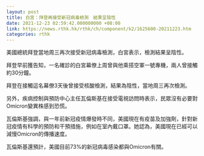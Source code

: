 ```yaml
---
layout: post
title: 白宮：拜登再接受新冠病毒檢測　結果呈陰性
date: 2021-12-23 02:59:42.000000000 +08:00
link: https://news.rthk.hk/rthk/ch/component/k2/1625600-20211223.htm
categories: rthk
---
```


美國總統拜登當地周三再次接受新冠病毒檢測，白宮表示，檢測結果呈陰性。

拜登早前獲告知，一名確診的白宮幕僚上周曾與他乘搭空軍一號專機，兩人曾接觸約30分鐘。

拜登在接觸這名幕僚3天後曾接受核酸檢測，結果為陰性，當地周三再次檢測。

另外，疾病控制與預防中心主任瓦倫斯基在接受電視訪問時表示，民眾沒有必要對Omicron變異株感到恐慌。

瓦倫斯基強調，與一年前新冠疫情爆發時不同，美國現在有疫苗及加強劑，針對新冠疫情有科學的預防和干預措施，例如在室內戴口罩。她認為，美國現在已經可以減慢Omicron的傳播速度。

瓦倫斯基還預計，美國目前73%的新冠病毒感染都與Omicron有關。
